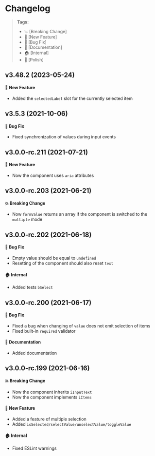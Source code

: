 Changelog
=========

> **Tags:**
> - :boom:       [Breaking Change]
> - :rocket:     [New Feature]
> - :bug:        [Bug Fix]
> - :memo:       [Documentation]
> - :house:      [Internal]
> - :nail_care:  [Polish]

## v3.48.2 (2023-05-24)

#### :rocket: New Feature

* Added the `selectedLabel` slot for the currently selected item

## v3.5.3 (2021-10-06)

#### :bug: Bug Fix

* Fixed synchronization of values during input events

## v3.0.0-rc.211 (2021-07-21)

#### :rocket: New Feature

* Now the component uses `aria` attributes

## v3.0.0-rc.203 (2021-06-21)

#### :boom: Breaking Change

* Now `formValue` returns an array if the component is switched to the `multiple` mode

## v3.0.0-rc.202 (2021-06-18)

#### :bug: Bug Fix

* Empty value should be equal to `undefined`
* Resetting of the component should also reset `text`

#### :house: Internal

* Added tests `bSelect`

## v3.0.0-rc.200 (2021-06-17)

#### :bug: Bug Fix

* Fixed a bug when changing of `value` does not emit selection of items
* Fixed built-in `required` validator

#### :memo: Documentation

* Added documentation

## v3.0.0-rc.199 (2021-06-16)

#### :boom: Breaking Change

* Now the component inherits `iInputText`
* Now the component implements `iItems`

#### :rocket: New Feature

* Added a feature of multiple selection
* Added `isSelected/selectValue/unselectValue/toggleValue`

#### :house: Internal

* Fixed ESLint warnings
